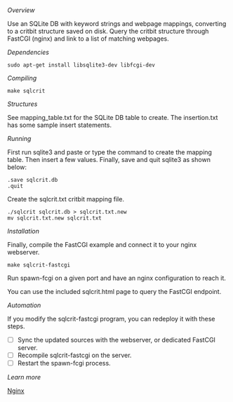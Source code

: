 
*Overview*

Use an SQLite DB with keyword strings and webpage mappings, converting to a critbit structure saved on disk. Query the critbit structure through FastCGI (nginx) and link to a list of matching webpages.

*Dependencies*

```console
sudo apt-get install libsqlite3-dev libfcgi-dev
```

*Compiling*

```console
make sqlcrit
```

*Structures*

See mapping_table.txt for the SQLite DB table to create. The insertion.txt has some sample insert statements.

*Running*

First run sqlite3 and paste or type the command to create the mapping table. Then insert a few values.
Finally, save and quit sqlite3 as shown below:


```
.save sqlcrit.db
.quit
```

Create the sqlcrit.txt critbit mapping file.

```
./sqlcrit sqlcrit.db > sqlcrit.txt.new
mv sqlcrit.txt.new sqlcrit.txt
```

*Installation*

Finally, compile the FastCGI example and connect it to your nginx webserver.

```
make sqlcrit-fastcgi
```

Run spawn-fcgi on a given port and have an nginx configuration to reach it.

You can use the included sqlcrit.html page to query the FastCGI endpoint.

*Automation*

If you modify the sqlcrit-fastcgi program, you can redeploy it with these steps.

- [ ] Sync the updated sources with the webserver, or dedicated FastCGI server.
- [ ] Recompile sqlcrit-fastcgi on the server.
- [ ] Restart the spawn-fcgi process.

*Learn more*

[Nginx](https://www.nginx.org)
